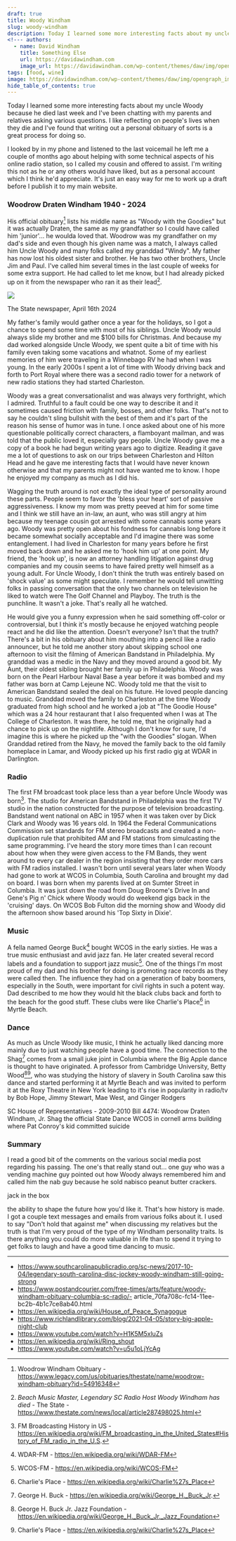 ```yaml
---
draft: true
title: Woody Windham
slug: woody-windham
description: Today I learned some more interesting facts about my uncle Woody. 
<!--- authors:
  - name: David Windham
    title: Something Else
    url: https://davidawindham.com
    image_url: https://davidawindham.com/wp-content/themes/daw/img/opengraph_image.jpg -->
tags: [food, wine]
image: https://davidawindham.com/wp-content/themes/daw/img/opengraph_image.jpg
hide_table_of_contents: true
---
```


Today I learned some more interesting facts about my uncle Woody because he died last week and I've been chatting with my parents and relatives asking various questions. I like reflecting on people's lives when they die and I've found that writing out a personal obituary of sorts is a great process for doing so.

<!--truncate-->

I looked by in my phone and listened to the last voicemail he left me a couple of months ago about helping with some technical aspects of his online radio station, so I called my cousin and offered to assist. I'm writing this not as he or any others would have liked, but as a personal account which I think he'd appreciate. It's just an easy way for me to work up a draft before I publish it to my main website.

### Woodrow Draten Windham 1940 - 2024

His official obituary[^1] lists his middle name as "Woody with the Goodies" but it was actually Draten, the same as my grandfather so I could have called him 'junior'... he woulda loved that. Woodrow was my grandfather on my dad's side and even though his given name was a match, I always called him Uncle Woody and many folks called my granddad "Windy". My father has now lost his oldest sister and brother. He has two other brothers, Uncle Jim and Paul. I've called him several times in the last couple of weeks for some extra support. He had called to let me know, but I had already picked up on it from the newspaper who ran it as their lead[^2].

![](/img/woody_the_state.jpg)
<div style={{display: 'flex',  justifyContent:'center', alignItems:'center', fontSize:'small', marginBottom:'20px'}}>The State newspaper, April 16th 2024</div>

My father's family would gather once a year for the holidays, so I got a chance to spend some time with most of his siblings. Uncle Woody would always slide my brother and me $100 bills for Christmas. And because my dad worked alongside Uncle Woody, we spent quite a bit of time with his family even taking some vacations and whatnot. Some of my earliest memories of him were traveling in a Winnebago RV he had when I was young. In the early 2000s I spent a lot of time with Woody driving back and forth to Port Royal where there was a second radio tower for a network of new radio stations they had started Charleston.

Woody was a great conversationalist and was always very forthright, which I admired. Truthful to a fault could be one way to describe it and it sometimes caused friction with family, bosses, and other folks. That's not to say he couldn't sling bullshit with the best of them and it's part of the reason his sense of humor was in tune. I once asked about one of his more questionable politically correct characters, a flamboyant mailman, and was told that the public loved it, especially gay people. Uncle Woody gave me a copy of a book he had begun writing years ago to digitize. Reading it gave me a lot of questions to ask on our trips between Charleston and Hilton Head and he gave me interesting facts that I would have never known otherwise and that my parents might not have wanted me to know. I hope he enjoyed my company as much as I did his.

Wagging the truth around is not exactly the ideal type of personality around these parts.  People seem to favor the 'bless your heart' sort of passive aggressiveness. I know my mom was pretty peeved at him for some time and I think we still have an in-law, an aunt, who was still angry at him because my teenage cousin got arrested with some cannabis some years ago. Woody was pretty open about his fondness for cannabis long before it became somewhat socially acceptable and I'd imagine there was some entanglement. I had lived in Charleston for many years before he first moved back down and he asked me to 'hook him up' at one point. My friend, the 'hook up', is now an attorney handling litigation against drug companies and my cousin seems to have faired pretty well himself as a young adult. For Uncle Woody, I don't think the truth was entirely based on 'shock value' as some might speculate. I remember he would tell unwitting folks in passing conversation that the only two channels on television he liked to watch were The Golf Channel and Playboy. The truth is the punchline. It wasn't a joke. That's really all he watched. 

He would give you a funny expression when he said something off-color or controversial, but I think it's mostly because he enjoyed watching people react and he did like the attention. Doesn't everyone? Isn't that the truth? There's a bit in his obituary about him mouthing into a pencil like a radio announcer, but he told me another story about skipping school one afternoon to visit the filming of American Bandstand in Philadelphia. My granddad was a medic in the Navy and they moved around a good bit. My Aunt, their oldest sibling brought her family up in Philadelphia. Woody was born on the Pearl Harbour Naval Base a year before it was bombed and my father was born at Camp Lejeune NC. Woody told me that the visit to American Bandstand sealed the deal on his future. He loved people dancing to music. Granddad moved the family to Charleston at the time Woody graduated from high school and he worked a job at "The Goodie House" which was a 24 hour restaurant that I also frequented when I was at The College of Charleston. It was there, he told me, that he originally had a chance to pick up on the nightlife. Although I don't know for sure, I'd imagine this is where he picked up the "with the Goodies" slogan. When Granddad retired from the Navy, he moved the family back to the old family homeplace in Lamar, and Woody picked up his first radio gig at WDAR in Darlington.

### Radio

The first FM broadcast took place less than a year before Uncle Woody was born[^4]. The studio for American Bandstand in Philadelphia was the first TV studio in the nation constructed for the purpose of television broadcasting. Bandstand went national on ABC in 1957 when it was taken over by Dick Clark and Woody was 16 years old. In 1964 the Federal Communications Commission set standards for FM stereo broadcasts and created a non-duplication rule that prohibited AM and FM stations from simulcasting the same programming. I've heard the story more times than I can recount about how when they were given access to the FM Bands, they went around to every car dealer in the region insisting that they order more cars with FM radios installed. I wasn't born until several years later when Woody had gone to work at WCOS in Columbia, South Carolina and brought my dad on board. I was born when my parents lived at on Sumter Street in Columbia. It was just down the road from Doug Broome's Drive In and Gene's Pig n' Chick where Woody would do weekend gigs back in the 'cruising' days. On WCOS Bob Fulton did the morning show and Woody did the afternoon show based around his 'Top Sixty in Dixie'. 

### Music

A fella named George Buck[^5] bought WCOS in the early sixties. He was a true music enthusiast and avid jazz fan. He later created several record labels and a foundation to support jazz music[^6]. One of the things I'm most proud of my dad and his brother for doing is promoting race records as they were called then. The influence they had on a generation of baby boomers, especially in the South, were important for civil rights in such a potent way. Dad described to me how they would hit the black clubs back and forth to the beach for the good stuff. These clubs were like Charlie's Place[^9] in Myrtle Beach. 




### Dance

As much as Uncle Woody like music, I think he actually liked dancing more mainly due to just watching people have a good time. The connection to the Shag[^7] comes from a small juke joint in Columbia where the Big Apple dance is thought to have originated. A professor from Cambridge University, Betty Wood[^8][^9], who was studying the history of slavery in South Carolina saw this dance and started performing it at Myrtle Beach and was invited to perform it at the Roxy Theatre in New York leading to it's rise in popularity in radio/tv by Bob Hope, Jimmy Stewart, Mae West, and Ginger Rodgers




SC House of Representatives - 2009-2010 Bill 4474: Woodrow Draten Windham, Jr.
Shag the official State Dance
WCOS in cornell arms building where Pat Conroy's kid committed suicide

### Summary

I read a good bit of the comments on the various social media post regarding his passing. The one's that really stand out... one guy who was a vending machine guy pointed out how Woody always remembered him and called him the nab guy because he sold nabisco peanut butter crackers. 

jack in the box


the ability to shape the future how you'd like it. That's how history is made.  
I got a couple text messages and emails from various folks about it. I used to say "Don't hold that against me" when discussing my relatives but the truth is that I'm very proud of the type of my Windham personality traits. Is there anything you could do more valuable in life than to spend it trying to get folks to laugh and have a good time dancing to music.

---

[^1]: Woodrow Windham Obituary - https://www.legacy.com/us/obituaries/thestate/name/woodrow-windham-obituary?id=54916348
[^2]: _Beach Music Master, Legendary SC Radio Host Woody Windham has died_ - The State - https://www.thestate.com/news/local/article287498025.html
[^3]: 
[^4]: FM Broadcasting History in US - https://en.wikipedia.org/wiki/FM_broadcasting_in_the_United_States#History_of_FM_radio_in_the_U.S.
[^5]: WDAR-FM - https://en.wikipedia.org/wiki/WDAR-FM
[^6]: WCOS-FM - https://en.wikipedia.org/wiki/WCOS-FM
[^7]: George H. Buck - https://en.wikipedia.org/wiki/George_H._Buck_Jr.  
[^8]: George H. Buck Jr. Jazz Foundation - https://en.wikipedia.org/wiki/George_H._Buck_Jr._Jazz_Foundation
[^9]: Charlie's Place - https://en.wikipedia.org/wiki/Charlie%27s_Place
[^9]: The Carolina Shag - https://en.wikipedia.org/wiki/Carolina_shag 
[^10]: The Big Apple Dance - https://en.wikipedia.org/wiki/Big_Apple_(dance)  
[^10]: Betty Wood obituary - University of Cambridge - https://www.hist.cam.ac.uk/news/betty-wood-obituary
[^11]: Betty Wood - https://en.wikipedia.org/wiki/Betty_Wood


- https://www.southcarolinapublicradio.org/sc-news/2017-10-04/legendary-south-carolina-disc-jockey-woody-windham-still-going-strong
- https://www.postandcourier.com/free-times/arts/feature/woody-windham-obituary-columbia-sc-radio/- article_70fa708c-fc14-11ee-bc2b-4b1c7ce8ab40.html
- https://en.wikipedia.org/wiki/House_of_Peace_Synagogue  
- https://www.richlandlibrary.com/blog/2021-04-05/story-big-apple-night-club
- https://www.youtube.com/watch?v=H1K5M5xluZs
- https://en.wikipedia.org/wiki/Ring_shout
- https://www.youtube.com/watch?v=u5u1oLjYcAg


